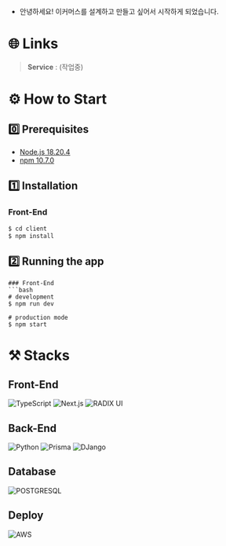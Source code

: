 - 안녕하세요! 이커머스를 설계하고 만들고 싶어서 시작하게 되었습니다.

# 🌐 Links

> **Service** : (작업중) <br>

# ⚙️ How to Start

## 0️⃣ Prerequisites

- [Node.js 18.20.4](https://nodejs.org/en/download/package-manager/)
- [npm 10.7.0](https://www.npmjs.com/package/npm/v/10.7.0)

## 1️⃣ Installation

### Front-End

```bash
$ cd client
$ npm install
```

## 2️⃣ Running the app

````
### Front-End
```bash
# development
$ npm run dev

# production mode
$ npm start
````

# ⚒️ Stacks

## Front-End

![TypeScript](https://img.shields.io/badge/TypeScript-3178C6?style=for-the-badge&logo=TypeScript&logoColor=white)
![Next.js](https://img.shields.io/badge/Next.js-000000?style=for-the-badge&logo=Next.js&logoColor=white)
![RADIX UI](https://img.shields.io/badge/RADIX-UI-316192?logo=radixui&logoColor=white)

## Back-End

![Python](https://img.shields.io/badge/Python-3776AB.svg?&style=for-the-badge&logo=Python&logoColor=white)
![Prisma](https://img.shields.io/badge/Prisma-3982CE?style=for-the-badge&logo=Prisma&logoColor=white)
![DJango](https://img.shields.io/badge/django--rest--framework-3.12.4-blue?style=for-the-badge&labelColor=333333&logo=django&logoColor=white&color=blue)

## Database

![POSTGRESQL](https://img.shields.io/badge/POSTGRESQL-4479A1?style=for-the-badge&logo=POSTGRESQL&logoColor=white)

## Deploy

![AWS](https://img.shields.io/badge/AWS-232F3E?style=for-the-badge&logo=AmazonAWS&logoColor=white)
